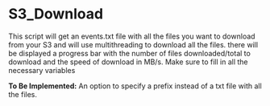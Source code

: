# S3_Download
This script will get an events.txt file with all the files you want to download from your S3 and will use multithreading
to download all the files. there will be displayed a progress bar with the number of files downloaded/total to download and the speed of download in MB/s.
Make sure to fill in all the necessary variables


**To Be Implemented:**
An option to specify a prefix instead of a txt file with all the files.
